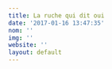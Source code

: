 ```yaml
---
title: La ruche qui dit oui
date: '2017-01-16 13:47:35'
nom: ''
img: ''
website: ''
layout: default
---
```

